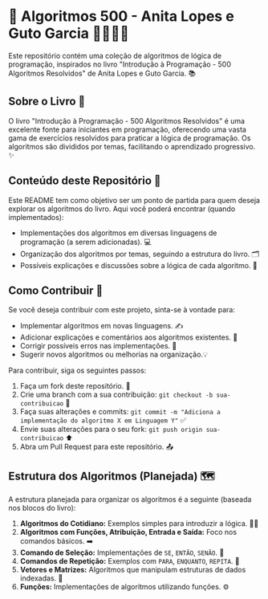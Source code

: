 # 🚀 Algoritmos 500 - Anita Lopes e Guto Garcia 👩‍🏫👨‍🏫

Este repositório contém uma coleção de algoritmos de lógica de programação, inspirados no livro "Introdução à Programação - 500 Algoritmos Resolvidos" de Anita Lopes e Guto Garcia. 📚

## Sobre o Livro 📖

O livro "Introdução à Programação - 500 Algoritmos Resolvidos" é uma excelente fonte para iniciantes em programação, oferecendo uma vasta gama de exercícios resolvidos para praticar a lógica de programação. Os algoritmos são divididos por temas, facilitando o aprendizado progressivo. ✨

## Conteúdo deste Repositório 📂

Este README tem como objetivo ser um ponto de partida para quem deseja explorar os algoritmos do livro. Aqui você poderá encontrar (quando implementados):

* Implementações dos algoritmos em diversas linguagens de programação (a serem adicionadas). 💻
* Organização dos algoritmos por temas, seguindo a estrutura do livro. 🗂️
* Possíveis explicações e discussões sobre a lógica de cada algoritmo. 🤔

## Como Contribuir 🤝

Se você deseja contribuir com este projeto, sinta-se à vontade para:

* Implementar algoritmos em novas linguagens. ✍️
* Adicionar explicações e comentários aos algoritmos existentes. 💬
* Corrigir possíveis erros nas implementações. 🐛
* Sugerir novos algoritmos ou melhorias na organização.💡

Para contribuir, siga os seguintes passos:

1.  Faça um fork deste repositório. 🍴
2.  Crie uma branch com a sua contribuição: `git checkout -b sua-contribuicao` 🌿
3.  Faça suas alterações e commits: `git commit -m "Adiciona a implementação do algoritmo X em Linguagem Y"` ✅
4.  Envie suas alterações para o seu fork: `git push origin sua-contribuicao` ⬆️
5.  Abra um Pull Request para este repositório. 📤

## Estrutura dos Algoritmos (Planejada) 🗺️

A estrutura planejada para organizar os algoritmos é a seguinte (baseada nos blocos do livro):

1.  **Algoritmos do Cotidiano:** Exemplos simples para introduzir a lógica. 🚶‍♀️
2.  **Algoritmos com Funções, Atribuição, Entrada e Saída:** Foco nos comandos básicos. ➡️
3.  **Comando de Seleção:** Implementações de `SE`, `ENTÃO`, `SENÃO`. 🚦
4.  **Comandos de Repetição:** Exemplos com `PARA`, `ENQUANTO`, `REPITA`. 🔄
5.  **Vetores e Matrizes:** Algoritmos que manipulam estruturas de dados indexadas. 🔢
6.  **Funções:** Implementações de algoritmos utilizando funções. ⚙️
